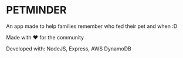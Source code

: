 # PETMINDER
 An app made to help families remember who fed their pet and when :D

 Made with  ❤️ for the community

 Developed with: NodeJS, Express, AWS DynamoDB